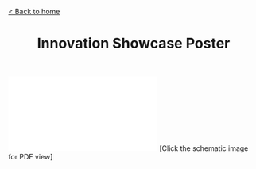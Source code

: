 [< Back to home](./index.md)

<h1 align="center">Innovation Showcase Poster</h1>

&nbsp;

[![Poster Image](./images/design-ideation-images/Salido_EGR314.pdf "Team 304 Innovation Showcase Poster")](./images/design-ideation-images/Salido_EGR314.pdf "Team 304 Innovation Showcase Poster")
[Click the schematic image for PDF view]
